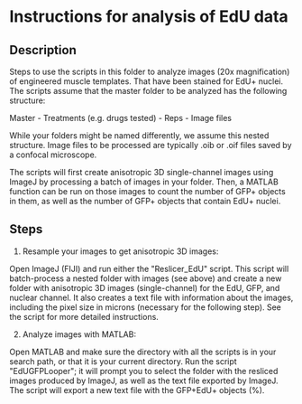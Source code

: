 # Instructions for analysis of EdU data

## Description

Steps to use the scripts in this folder to analyze images (20x magnification) of engineered muscle templates. That have been stained for EdU+ nuclei. The scripts assume that the master folder to be analyzed has the following structure:

Master -
  Treatments (e.g. drugs tested) -
    Reps -
      Image files

While your folders might be named differently, we assume this nested structure. Image files to be processed are typically .oib or .oif files saved by a confocal microscope.

The scripts will first create anisotropic 3D single-channel images using ImageJ by processing a batch of images in your folder. Then, a MATLAB function can be run on those images to count the number of GFP+ objects in them, as well as the number of GFP+ objects that contain EdU+ nuclei.

## Steps

1. Resample your images to get anisotropic 3D images:

  Open ImageJ (FIJI) and run either the "Reslicer_EdU" script. This script will batch-process a nested folder with images (see above) and create a new folder with anisotropic 3D images (single-channel) for the EdU, GFP, and nuclear channel. It also creates a text file with information about the images, including the pixel size in microns (necessary for the following step). See the script for more detailed instructions.

2. Analyze images with MATLAB:

  Open MATLAB and make sure the directory with all the scripts is in your search path, or that it is your current directory. Run the script "EdUGFPLooper"; it will prompt you to select the folder with the resliced images produced by ImageJ, as well as the text file exported by ImageJ. The script will export a new text file with the GFP+EdU+ objects (%).
